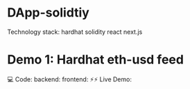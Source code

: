 # DApp-solidtiy
Technology stack:
  hardhat solidity react next.js
# Demo 1: Hardhat eth-usd feed
💻 Code:
  backend:
  frontend:
⚡️⚡️ Live Demo:
